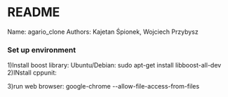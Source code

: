 # README #

Name: agario_clone
Authors: Kajetan Śpionek, Wojciech Przybysz

### Set up environment ###

1)Install boost library: 
 Ubuntu/Debian: sudo apt-get install libboost-all-dev
2)INstall cppunit:


3)run web browser: google-chrome --allow-file-access-from-files